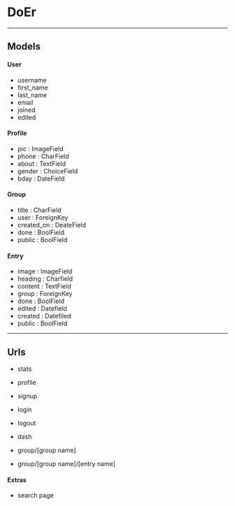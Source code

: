# DoEr

---

## Models

#### User
- username
- first_name
- last_name
- email
- joined
- edited

#### Profile
- pic : ImageField
- phone : CharField
- about : TextField
- gender : ChoiceField
- bday : DateField

#### Group
- title : CharField
- user : ForeignKey
- created_on : DeateField
- done : BoolField
- public : BoolField

#### Entry
- image : ImageField
- heading : Charfield
- content : TextField
- group : ForeignKey
- done : BoolField
- edited  : Datefield
- created : Datefiled
- public : BoolField

---

## Urls
- stats
- profile
- signup
- login
- logout

- dash
- group/[group name]
- group/[group name]/[entry name]

#### Extras
- search page